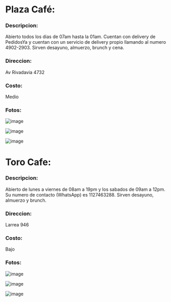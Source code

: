 # Plaza Café:

### Descripcion: 
Abierto todos los dias de 07am hasta la 01am. 
Cuentan con delivery de PedidosYa y cuentan con un servicio de delivery propio llamando al numero 4902-2903.
Sirven desayuno, almuerzo, brunch y cena.

### Direccion: 
Av Rivadavia 4732

### Costo: 
Medio

### Fotos: 
![image](https://user-images.githubusercontent.com/94877707/195088839-9b08ea48-efa3-4841-992e-a06da8f9624e.png)

![image](https://user-images.githubusercontent.com/94877707/195088989-4c8541b9-a96b-41ea-bdca-2c015cf32c71.png)

![image](https://user-images.githubusercontent.com/94877707/195089215-b608f4b9-9df2-4716-84e5-4150bdcbd146.png)


# Toro Cafe:

### Descripcion: 
Abierto de lunes a viernes de 08am a 19pm y los sabados de 09am a 12pm. 
Su numero de contacto (WhatsApp) es 1127463288.
Sirven desayuno, almuerzo y brunch.

### Direccion: 
Larrea 946

### Costo: 
Bajo

### Fotos:
![image](https://user-images.githubusercontent.com/94877707/195087545-2e5732e1-1f7d-4700-88ce-63319cf127aa.png)

![image](https://user-images.githubusercontent.com/94877707/195087613-0afb08d9-b9e5-4c55-a0e4-0c3e902d3c09.png)

![image](https://user-images.githubusercontent.com/94877707/195087673-ff7effea-1ef2-405b-9ccb-a3f711a02add.png)
